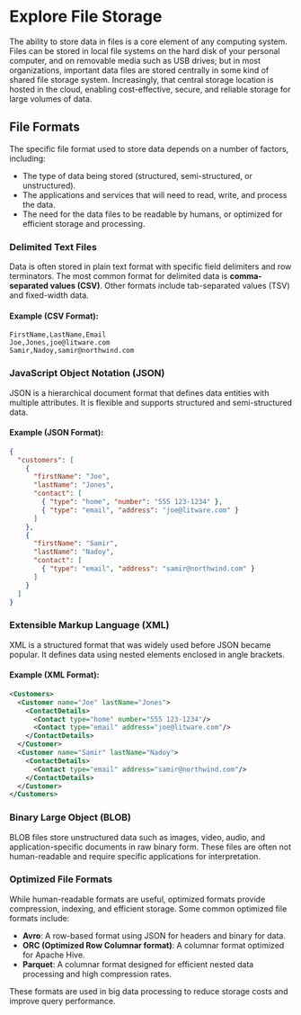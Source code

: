 # Explore File Storage

The ability to store data in files is a core element of any computing system. Files can be stored in local file systems on the hard disk of your personal computer, and on removable media such as USB drives; but in most organizations, important data files are stored centrally in some kind of shared file storage system. Increasingly, that central storage location is hosted in the cloud, enabling cost-effective, secure, and reliable storage for large volumes of data.

## File Formats

The specific file format used to store data depends on a number of factors, including:

- The type of data being stored (structured, semi-structured, or unstructured).
- The applications and services that will need to read, write, and process the data.
- The need for the data files to be readable by humans, or optimized for efficient storage and processing.

### Delimited Text Files

Data is often stored in plain text format with specific field delimiters and row terminators. The most common format for delimited data is **comma-separated values (CSV)**. Other formats include tab-separated values (TSV) and fixed-width data.

#### **Example (CSV Format):**
```csv
FirstName,LastName,Email
Joe,Jones,joe@litware.com
Samir,Nadoy,samir@northwind.com
```

### JavaScript Object Notation (JSON)

JSON is a hierarchical document format that defines data entities with multiple attributes. It is flexible and supports structured and semi-structured data.

#### **Example (JSON Format):**
```json
{
  "customers": [
    {
      "firstName": "Joe",
      "lastName": "Jones",
      "contact": [
        { "type": "home", "number": "555 123-1234" },
        { "type": "email", "address": "joe@litware.com" }
      ]
    },
    {
      "firstName": "Samir",
      "lastName": "Nadoy",
      "contact": [
        { "type": "email", "address": "samir@northwind.com" }
      ]
    }
  ]
}
```

### Extensible Markup Language (XML)

XML is a structured format that was widely used before JSON became popular. It defines data using nested elements enclosed in angle brackets.

#### **Example (XML Format):**
```xml
<Customers>
  <Customer name="Joe" lastName="Jones">
    <ContactDetails>
      <Contact type="home" number="555 123-1234"/>
      <Contact type="email" address="joe@litware.com"/>
    </ContactDetails>
  </Customer>
  <Customer name="Samir" lastName="Nadoy">
    <ContactDetails>
      <Contact type="email" address="samir@northwind.com"/>
    </ContactDetails>
  </Customer>
</Customers>
```

### Binary Large Object (BLOB)

BLOB files store unstructured data such as images, video, audio, and application-specific documents in raw binary form. These files are often not human-readable and require specific applications for interpretation.

### Optimized File Formats

While human-readable formats are useful, optimized formats provide compression, indexing, and efficient storage. Some common optimized file formats include:

- **Avro**: A row-based format using JSON for headers and binary for data.
- **ORC (Optimized Row Columnar format)**: A columnar format optimized for Apache Hive.
- **Parquet**: A columnar format designed for efficient nested data processing and high compression rates.

These formats are used in big data processing to reduce storage costs and improve query performance.
